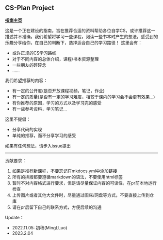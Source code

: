 ## CS-Plan Project
[**指南主页**](https://cs-plan.com)

这是一个正在建设的指南，旨在推荐合适的资料帮助各位自学CS，或许推荐这一描述并不准确，我们希望将学习一些课程，阅读一些书本时产生的想法，感受到的乐趣分享给你，在自己的判断下，选择适合自己的学习路径！
这里会有：
- 或许正规的CS学习路线
- 对于不同内容的总体介绍，课程/书本资源整理
- 一些朋友的碎碎念
- ......

我们希望推荐的内容：
- 有一定的公开度(是否开放课程视频，笔记，作业)
- 有一定的质量(是否有一定的学习难度，相较于课内的学习会不会更有效果...)
- 有你推荐的原因，学习的方式以及学习完的感受
- 有一些参考资料，学习笔记...

这里不提倡：
- 分享代码的实现
- 单纯的推荐，而不分享学习的感受

如果有任何想法，请步入issue提出

---
贡献要求：
1. 如果是推荐新课程，不要忘记在mkdocs.yml中添加链接
2. 所有的排版都要遵循markdown的语法，不要使用html标签
3. 暂时不对内容格式进行要求，但是请尽量保证内容的可读性，在pr前本地运行检查
4. 上传图片或者其他大文件时，尽量通过图床/网盘等方式，不要直接上传到仓库
5. 请在pr后留下自己的联系方式，方便后续的沟通

Update：
- 2022.11.05: 初稿(MingLLuo)
- 2023.2.04